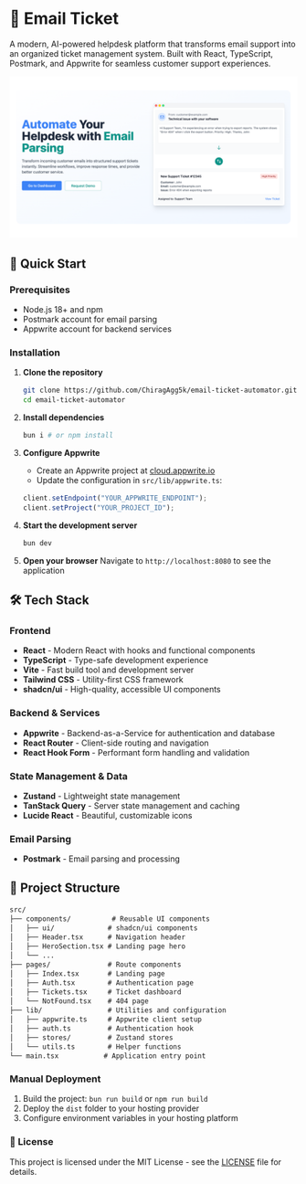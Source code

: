 # 📧 Email Ticket

A modern, AI-powered helpdesk platform that transforms email support into an organized ticket management system. Built with React, TypeScript, Postmark, and Appwrite for seamless customer support experiences.

![Email Ticket Dashboard](/assets/banner-cropped.png)

## 🏹 Quick Start

### Prerequisites

- Node.js 18+ and npm
- Postmark account for email parsing
- Appwrite account for backend services

### Installation

1. **Clone the repository**

   ```bash
   git clone https://github.com/ChiragAgg5k/email-ticket-automator.git
   cd email-ticket-automator
   ```

2. **Install dependencies**

   ```bash
   bun i # or npm install
   ```

3. **Configure Appwrite**

   - Create an Appwrite project at [cloud.appwrite.io](https://cloud.appwrite.io)
   - Update the configuration in `src/lib/appwrite.ts`:

   ```typescript
   client.setEndpoint("YOUR_APPWRITE_ENDPOINT");
   client.setProject("YOUR_PROJECT_ID");
   ```

4. **Start the development server**

   ```bash
   bun dev
   ```

5. **Open your browser**
   Navigate to `http://localhost:8080` to see the application

## 🛠️ Tech Stack

### Frontend

- **React** - Modern React with hooks and functional components
- **TypeScript** - Type-safe development experience
- **Vite** - Fast build tool and development server
- **Tailwind CSS** - Utility-first CSS framework
- **shadcn/ui** - High-quality, accessible UI components

### Backend & Services

- **Appwrite** - Backend-as-a-Service for authentication and database
- **React Router** - Client-side routing and navigation
- **React Hook Form** - Performant form handling and validation

### State Management & Data

- **Zustand** - Lightweight state management
- **TanStack Query** - Server state management and caching
- **Lucide React** - Beautiful, customizable icons

### Email Parsing

- **Postmark** - Email parsing and processing

## 📁 Project Structure

```
src/
├── components/          # Reusable UI components
│   ├── ui/             # shadcn/ui components
│   ├── Header.tsx      # Navigation header
│   ├── HeroSection.tsx # Landing page hero
│   └── ...
├── pages/              # Route components
│   ├── Index.tsx       # Landing page
│   ├── Auth.tsx        # Authentication page
│   ├── Tickets.tsx     # Ticket dashboard
│   └── NotFound.tsx    # 404 page
├── lib/                # Utilities and configuration
│   ├── appwrite.ts     # Appwrite client setup
│   ├── auth.ts         # Authentication hook
│   ├── stores/         # Zustand stores
│   └── utils.ts        # Helper functions
└── main.tsx           # Application entry point
```

### Manual Deployment

1. Build the project: `bun run build` or `npm run build`
2. Deploy the `dist` folder to your hosting provider
3. Configure environment variables in your hosting platform

### 📃 License

This project is licensed under the MIT License - see the [LICENSE](LICENSE) file for details.
